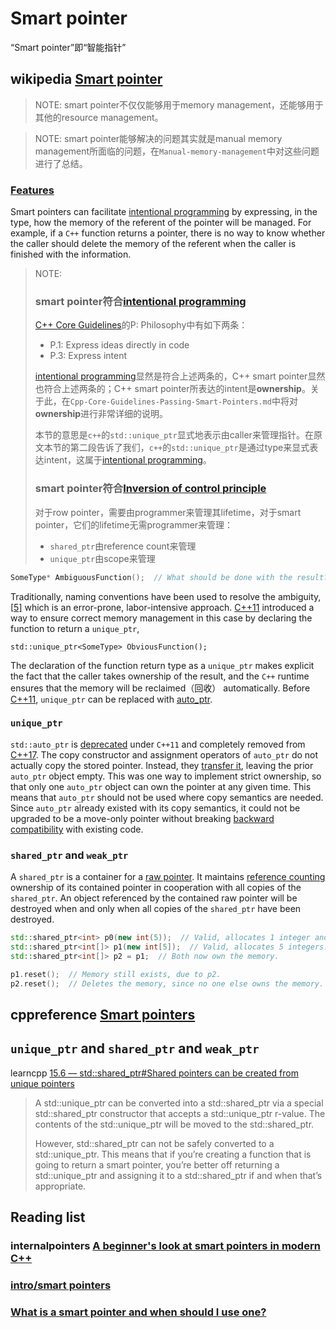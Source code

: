 # Smart pointer

“Smart pointer”即“智能指针”

## wikipedia [Smart pointer](https://en.wikipedia.org/wiki/Smart_pointer)

> NOTE: smart pointer不仅仅能够用于memory management，还能够用于其他的resource management。

> NOTE: smart pointer能够解决的问题其实就是manual memory management所面临的问题，在`Manual-memory-management`中对这些问题进行了总结。
>



### [Features](https://en.wikipedia.org/wiki/Smart_pointer#Features)

Smart pointers can facilitate [intentional programming](https://en.wikipedia.org/wiki/Intentional_programming) by expressing, in the type, how the memory of the referent of the pointer will be managed. For example, if a `C++` function returns a pointer, there is no way to know whether the caller should delete the memory of the referent when the caller is finished with the information.

> NOTE:
>
> ### smart pointer符合[intentional programming](https://en.wikipedia.org/wiki/Intentional_programming)
>
> [C++ Core Guidelines](http://isocpp.github.io/CppCoreGuidelines/CppCoreGuidelines)的P: Philosophy中有如下两条：
>
> - P.1: Express ideas directly in code
> - P.3: Express intent
>
> [intentional programming](https://en.wikipedia.org/wiki/Intentional_programming)显然是符合上述两条的，C++ smart pointer显然也符合上述两条的；C++ smart pointer所表达的intent是**ownership**。关于此，在`Cpp-Core-Guidelines-Passing-Smart-Pointers.md`中将对**ownership**进行非常详细的说明。
>
> 本节的意思是`c++`的`std::unique_ptr`显式地表示由caller来管理指针。在原文本节的第二段告诉了我们，`c++`的`std::unique_ptr`是通过type来显式表达intent，这属于[intentional programming](https://en.wikipedia.org/wiki/Intentional_programming)。
>
> ### smart pointer符合[Inversion of control principle](https://en.wikipedia.org/wiki/Inversion_of_control)
>
> 对于row pointer，需要由programmer来管理其lifetime，对于smart pointer，它们的lifetime无需programmer来管理：
>
> - `shared_ptr`由reference count来管理
> - `unique_ptr`由scope来管理



```C++
SomeType* AmbiguousFunction();  // What should be done with the result?
```

Traditionally, naming conventions have been used to resolve the ambiguity,[[5\]](https://en.wikipedia.org/wiki/Smart_pointer#cite_note-5) which is an error-prone, labor-intensive approach. [C++11](https://en.wikipedia.org/wiki/C%2B%2B11) introduced a way to ensure correct memory management in this case by declaring the function to return a `unique_ptr`,

```
std::unique_ptr<SomeType> ObviousFunction();
```

The declaration of the function return type as a `unique_ptr` makes explicit the fact that the caller takes ownership of the result, and the `C++` runtime ensures that the memory will be reclaimed（回收） automatically. Before [C++11](https://en.wikipedia.org/wiki/C%2B%2B11), `unique_ptr` can be replaced with [auto_ptr](https://en.wikipedia.org/wiki/Auto_ptr).



### `unique_ptr`

`std::auto_ptr` is [deprecated](https://en.wikipedia.org/wiki/Deprecation) under `C++11` and completely removed from [C++17](https://en.wikipedia.org/wiki/C%2B%2B17). The copy constructor and assignment operators of `auto_ptr` do not actually copy the stored pointer. Instead, they [transfer it](https://en.wikipedia.org/wiki/Auto_ptr#Semantics), leaving the prior `auto_ptr` object empty. This was one way to implement strict ownership, so that only one `auto_ptr` object can own the pointer at any given time. This means that `auto_ptr` should not be used where copy semantics are needed. Since `auto_ptr` already existed with its copy semantics, it could not be upgraded to be a move-only pointer without breaking [backward compatibility](https://en.wikipedia.org/wiki/Backward_compatibility) with existing code.

### `shared_ptr` and `weak_ptr`

A `shared_ptr` is a container for a [raw pointer](https://en.wikipedia.org/wiki/Raw_pointer). It maintains [reference counting](https://en.wikipedia.org/wiki/Reference_counting) ownership of its contained pointer in cooperation with all copies of the `shared_ptr`. An object referenced by the contained raw pointer will be destroyed when and only when all copies of the `shared_ptr` have been destroyed.

```c++
std::shared_ptr<int> p0(new int(5));  // Valid, allocates 1 integer and initialize it with value 5.
std::shared_ptr<int[]> p1(new int[5]);  // Valid, allocates 5 integers.
std::shared_ptr<int[]> p2 = p1;  // Both now own the memory.

p1.reset();  // Memory still exists, due to p2.
p2.reset();  // Deletes the memory, since no one else owns the memory.
```



## cppreference [Smart pointers](https://en.cppreference.com/w/cpp/memory)



## `unique_ptr` and `shared_ptr` and `weak_ptr`

learncpp [15.6 — std::shared_ptr#Shared pointers can be created from unique pointers](https://www.learncpp.com/cpp-tutorial/15-6-stdshared_ptr/)

> A std::unique_ptr can be converted into a std::shared_ptr via a special std::shared_ptr constructor that accepts a std::unique_ptr r-value. The contents of the std::unique_ptr will be moved to the std::shared_ptr.
>
> However, std::shared_ptr can not be safely converted to a std::unique_ptr. This means that if you’re creating a function that is going to return a smart pointer, you’re better off returning a std::unique_ptr and assigning it to a std::shared_ptr if and when that’s appropriate.





## Reading list

### internalpointers [A beginner's look at smart pointers in modern C++](https://www.internalpointers.com/post/beginner-s-look-smart-pointers-modern-c)



### [intro/smart pointers](https://en.cppreference.com/book/intro/smart_pointers)



### [What is a smart pointer and when should I use one?](https://stackoverflow.com/questions/106508/what-is-a-smart-pointer-and-when-should-i-use-one)
